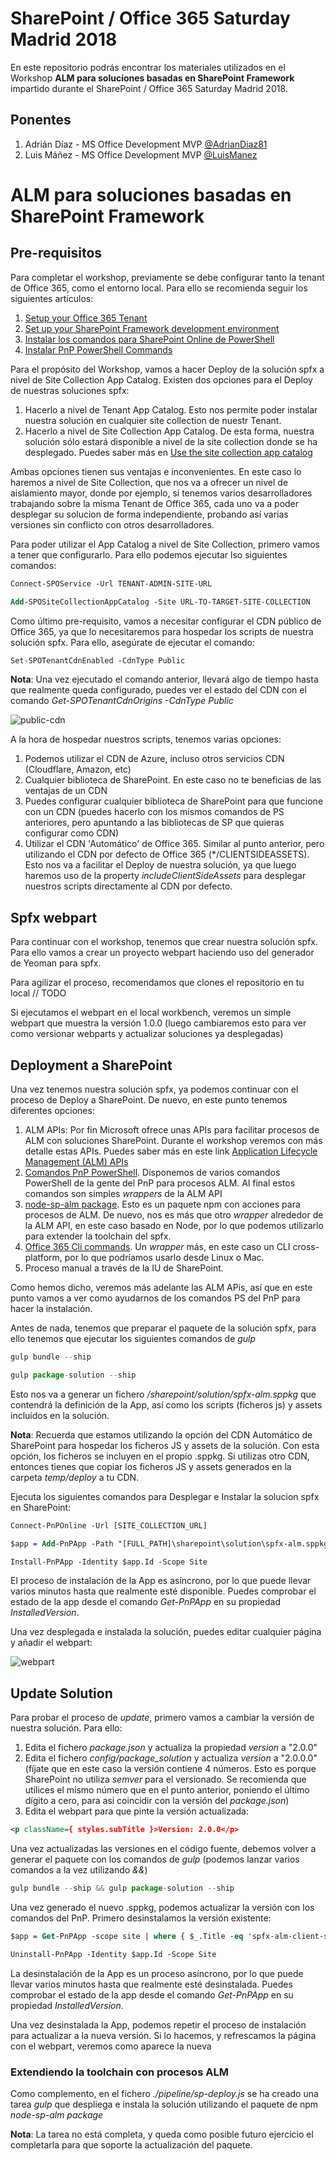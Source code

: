 # SharePoint / Office 365 Saturday Madrid 2018

En este repositorio podrás encontrar los materiales utilizados en el Workshop **ALM para soluciones basadas en SharePoint Framework** impartido durante el SharePoint / Office 365 Saturday Madrid 2018.

## Ponentes
1. Adrián Díaz - MS Office Development MVP [@AdrianDiaz81](https://twitter.com/AdrianDiaz81)
2. Luis Máñez - MS Office Development MVP [@LuisManez](https://twitter.com/luismanez)

# ALM para soluciones basadas en SharePoint Framework

## Pre-requisitos

Para completar el workshop, previamente se debe configurar tanto la tenant de Office 365, como el entorno local. Para ello se recomienda seguir los siguientes artículos:

1. [Setup your Office 365 Tenant](https://docs.microsoft.com/en-us/sharepoint/dev/spfx/set-up-your-developer-tenant)
2. [Set up your SharePoint Framework development environment](https://docs.microsoft.com/en-us/sharepoint/dev/spfx/set-up-your-development-environment)
3. [Instalar los comandos para SharePoint Online de PowerShell](https://go.microsoft.com/fwlink/p/?LinkId=255251)
4. [Instalar PnP PowerShell Commands](https://github.com/SharePoint/PnP-PowerShell)

Para el propósito del Workshop, vamos a hacer Deploy de la solución spfx a nivel de Site Collection App Catalog. Existen dos opciones para el Deploy de nuestras soluciones spfx: 

1. Hacerlo a nivel de Tenant App Catalog. Esto nos permite poder instalar nuestra solución en cualquier site collection de nuestr Tenant.
2. Hacerlo a nivel de Site Collection App Catalog. De esta forma, nuestra solución sólo estará disponible a nivel de la site collection donde se ha desplegado. Puedes saber más en [Use the site collection app catalog](https://docs.microsoft.com/en-us/sharepoint/dev/general-development/site-collection-app-catalog)

Ambas opciones tienen sus ventajas e inconvenientes. En este caso lo haremos a nivel de Site Collection, que nos va a ofrecer un nivel de aislamiento mayor, donde por ejemplo, si tenemos varios desarrolladores trabajando sobre la misma Tenant de Office 365, cada uno va a poder desplegar su solucion de forma independiente, probando así varias versiones sin conflicto con otros desarrolladores.

Para poder utilizar el App Catalog a nivel de Site Collection, primero vamos a tener que configurarlo. Para ello podemos ejecutar lso siguientes comandos:

```ps
Connect-SPOService -Url TENANT-ADMIN-SITE-URL

Add-SPOSiteCollectionAppCatalog -Site URL-TO-TARGET-SITE-COLLECTION
```

Como último pre-requisito, vamos a necesitar configurar el CDN público de Office 365, ya que lo necesitaremos para hospedar los scripts de nuestra solución spfx. Para ello, asegúrate de ejecutar el comando:

```ps
Set-SPOTenantCdnEnabled -CdnType Public
```

**Nota**: Una vez ejecutado el comando anterior, llevará algo de tiempo hasta que realmente queda configurado, puedes ver el estado del CDN con el comando _Get-SPOTenantCdnOrigins -CdnType Public_

![public-cdn](./assets/public-cdn.PNG)

A la hora de hospedar nuestros scripts, tenemos varias opciones:
1. Podemos utilizar el CDN de Azure, incluso otros servicios CDN (Cloudflare, Amazon, etc)
2. Cualquier biblioteca de SharePoint. En este caso no te beneficias de las ventajas de un CDN
3. Puedes configurar cualquier biblioteca de SharePoint para que funcione con un CDN (puedes hacerlo con los mismos comandos de PS anteriores, pero apuntando a las bibliotecas de SP que quieras configurar como CDN)
4. Utilizar el CDN 'Automático' de Office 365. Similar al punto anterior, pero utilizando el CDN por defecto de Office 365 (*/CLIENTSIDEASSETS). Esto nos va a facilitar el Deploy de nuestra solución, ya que luego haremos uso de la property _includeClientSideAssets_ para desplegar nuestros scripts directamente al CDN por defecto.

## Spfx webpart

Para continuar con el workshop, tenemos que crear nuestra solución spfx. Para ello vamos a crear un proyecto webpart haciendo uso del generador de Yeoman para spfx.

Para agilizar el proceso, recomendamos que clones el repositorio en tu local 
// TODO

Si ejecutamos el webpart en el local workbench, veremos un simple webpart que muestra la versión 1.0.0 (luego cambiaremos esto para ver como versionar webparts y actualizar soluciones ya desplegadas)

## Deployment a SharePoint

Una vez tenemos nuestra solución spfx, ya podemos continuar con el proceso de Deploy a SharePoint. De nuevo, en este punto tenemos diferentes opciones:

1. ALM APIs: Por fin Microsoft ofrece unas APIs para facilitar procesos de ALM con soluciones SharePoint. Durante el workshop veremos con más detalle estas APIs. Puedes saber más en este link [Application Lifecycle Management (ALM) APIs](https://docs.microsoft.com/en-us/sharepoint/dev/apis/alm-api-for-spfx-add-ins)
2. [Comandos PnP PowerShell](https://docs.microsoft.com/en-us/sharepoint/dev/apis/alm-api-for-spfx-add-ins#sharepoint-pnp-powershell-cmdlets). Disponemos de varios comandos PowerShell de la gente del PnP para procesos ALM. Al final estos comandos son simples _wrappers_ de la ALM API
3. [node-sp-alm package](https://www.npmjs.com/package/node-sp-alm). Esto es un paquete npm con acciones para procesos de ALM. De nuevo, nos es más que otro _wrapper_ alrededor de la ALM API, en este caso basado en Node, por lo que podemos utilizarlo para extender la toolchain del spfx.
4. [Office 365 Cli commands](https://docs.microsoft.com/en-us/sharepoint/dev/apis/alm-api-for-spfx-add-ins#office-365-cli-commands-to-add-deploy-and-manage-sharepoint-apps-cross-platform). Un _wrapper_ más, en este caso un CLI cross-platform, por lo que podríamos usarlo desde Linux o Mac.
5. Proceso manual a través de la IU de SharePoint.

Como hemos dicho, veremos más adelante las ALM APis, así que en este punto vamos a ver como ayudarnos de los comandos PS del PnP para hacer la instalación.

Antes de nada, tenemos que preparar el paquete de la solución spfx, para ello tenemos que ejecutar los siguientes comandos de _gulp_

```js
gulp bundle --ship

gulp package-solution --ship
```

Esto nos va a generar un fichero _/sharepoint/solution/spfx-alm.sppkg_ que contendrá la definición de la App, así como los scripts (ficheros js) y assets incluídos en la solución.

__Nota__: Recuerda que estamos utilizando la opción del CDN Automático de SharePoint para hospedar los ficheros JS y assets de la solución. Con esta opción, los ficheros se incluyen en el propio .sppkg. Si utilizas otro CDN, entonces tienes que copiar los ficheros JS y assets generados en la carpeta _temp/deploy_ a tu CDN.

Ejecuta los siguientes comandos para Desplegar e Instalar la solucion spfx en SharePoint:

```ps
Connect-PnPOnline -Url [SITE_COLLECTION_URL]

$app = Add-PnPApp -Path "[FULL_PATH]\sharepoint\solution\spfx-alm.sppkg" -Scope Site -Publish -Overwrite -Publish

Install-PnPApp -Identity $app.Id -Scope Site
```
El proceso de instalación de la App es asíncrono, por lo que puede llevar varios minutos hasta que realmente esté disponible. Puedes comprobar el estado de la app desde el comando _Get-PnPApp_ en su propiedad _InstalledVersion_.

Una vez desplegada e instalada la solución, puedes editar cualquier página y añadir el webpart:

![webpart](./assets/webpart.PNG)

## Update Solution

Para probar el proceso de _update_, primero vamos a cambiar la versión de nuestra solución. Para ello:
1. Edita el fichero _package.json_ y actualiza la propiedad _version_ a "2.0.0"
2. Edita el fichero _config/package_solution_ y actualiza _version_ a "2.0.0.0" (fíjate que en este caso la versión contiene 4 números. Esto es porque SharePoint no utiliza _semver_ para el versionado. Se recomienda que utilices el mismo número que en el punto anterior, poniendo el último dígito a cero, para asi coincidir con la versión del _package.json_)
3. Edita el webpart para que pinte la versión actualizada:

```xml
<p className={ styles.subTitle }>Version: 2.0.0</p>
```

Una vez actualizadas las versiones en el código fuente, debemos volver a generar el paquete con los comandos de _gulp_ (podemos lanzar varios comandos a la vez utilizando _&&_)

```js
gulp bundle --ship && gulp package-solution --ship
```

Una vez generado el nuevo .sppkg, podemos actualizar la versión con los comandos del PnP. Primero desinstalamos la versión existente:

```ps
$app = Get-PnPApp -scope site | where { $_.Title -eq 'spfx-alm-client-side-solution' }

Uninstall-PnPApp -Identity $app.Id -Scope Site
```

La desinstalación de la App es un proceso asíncrono, por lo que puede llevar varios minutos hasta que realmente esté desinstalada. Puedes comprobar el estado de la app desde el comando _Get-PnPApp_ en su propiedad _InstalledVersion_.

Una vez desinstalada la App, podemos repetir el proceso de instalación para actualizar a la nueva versión. Si lo hacemos, y refrescamos la página con el webpart, veremos como aparece la nueva

### Extendiendo la toolchain con procesos ALM

Como complemento, en el fichero _./pipeline/sp-deploy.js_ se ha creado una tarea _gulp_ que despliega e instala la solución utilizando el paquete de npm _node-sp-alm package_

__Nota__: La tarea no está completa, y queda como posible futuro ejercicio el completarla para que soporte la actualización del paquete.